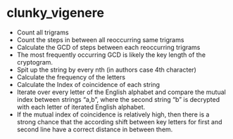 # clunky_vigenere

 * Count all trigrams  
 * Count the steps in between all reoccurring same trigrams  
 * Calculate the GCD of steps between each reoccurring trigrams  
 * The most frequently occurring GCD is likely the key length of the cryptogram.   
 * Spit up the string by every nth (in authors case 4th character)   
 * Calculate the frequency of the letters   
 * Calculate the Index of coincidence of each string   
 * Iterate over every letter of the English alphabet and compare the mutual index between strings “a,b”, where the second string “b” is decrypted with each letter of iterated English alphabet.    
 * If the mutual index of coincidence is relatively high, then there is a strong chance that the according shift between key letters for first and second line have a correct distance in between them.   
